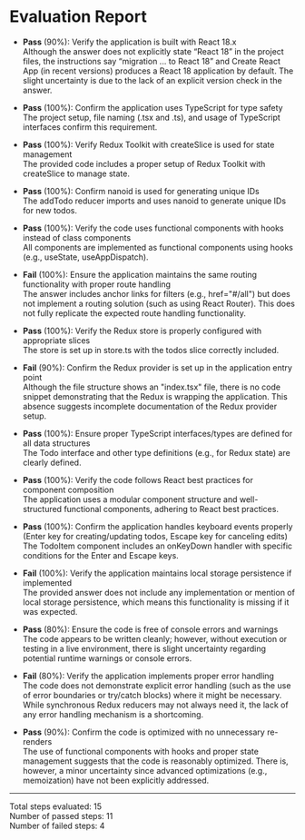 # Evaluation Report

- **Pass** (90%): Verify the application is built with React 18.x  
  Although the answer does not explicitly state “React 18” in the project files, the instructions say “migration ... to React 18” and Create React App (in recent versions) produces a React 18 application by default. The slight uncertainty is due to the lack of an explicit version check in the answer.

- **Pass** (100%): Confirm the application uses TypeScript for type safety  
  The project setup, file naming (.tsx and .ts), and usage of TypeScript interfaces confirm this requirement.

- **Pass** (100%): Verify Redux Toolkit with createSlice is used for state management  
  The provided code includes a proper setup of Redux Toolkit with createSlice to manage state.

- **Pass** (100%): Confirm nanoid is used for generating unique IDs  
  The addTodo reducer imports and uses nanoid to generate unique IDs for new todos.

- **Pass** (100%): Verify the code uses functional components with hooks instead of class components  
  All components are implemented as functional components using hooks (e.g., useState, useAppDispatch).

- **Fail** (100%): Ensure the application maintains the same routing functionality with proper route handling  
  The answer includes anchor links for filters (e.g., href="#/all") but does not implement a routing solution (such as using React Router). This does not fully replicate the expected route handling functionality.

- **Pass** (100%): Verify the Redux store is properly configured with appropriate slices  
  The store is set up in store.ts with the todos slice correctly included.

- **Fail** (90%): Confirm the Redux provider is set up in the application entry point  
  Although the file structure shows an "index.tsx" file, there is no code snippet demonstrating that the Redux <Provider> is wrapping the application. This absence suggests incomplete documentation of the Redux provider setup.

- **Pass** (100%): Ensure proper TypeScript interfaces/types are defined for all data structures  
  The Todo interface and other type definitions (e.g., for Redux state) are clearly defined.

- **Pass** (100%): Verify the code follows React best practices for component composition  
  The application uses a modular component structure and well-structured functional components, adhering to React best practices.

- **Pass** (100%): Confirm the application handles keyboard events properly (Enter key for creating/updating todos, Escape key for canceling edits)  
  The TodoItem component includes an onKeyDown handler with specific conditions for the Enter and Escape keys.

- **Fail** (100%): Verify the application maintains local storage persistence if implemented  
  The provided answer does not include any implementation or mention of local storage persistence, which means this functionality is missing if it was expected.

- **Pass** (80%): Ensure the code is free of console errors and warnings  
  The code appears to be written cleanly; however, without execution or testing in a live environment, there is slight uncertainty regarding potential runtime warnings or console errors.

- **Fail** (80%): Verify the application implements proper error handling  
  The code does not demonstrate explicit error handling (such as the use of error boundaries or try/catch blocks) where it might be necessary. While synchronous Redux reducers may not always need it, the lack of any error handling mechanism is a shortcoming.

- **Pass** (90%): Confirm the code is optimized with no unnecessary re-renders  
  The use of functional components with hooks and proper state management suggests that the code is reasonably optimized. There is, however, a minor uncertainty since advanced optimizations (e.g., memoization) have not been explicitly addressed.

---

Total steps evaluated: 15  
Number of passed steps: 11  
Number of failed steps: 4